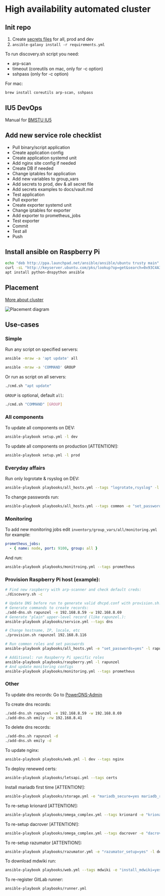 # High availability automated cluster 


## Init repo

1) Create [secrets files](docs/vault.md) for all, prod and dev
2) `ansible-galaxy install -r requirements.yml`

To run discovery.sh script you need:
- arp-scan
- timeout (coreutils on mac, only for -c option)
- sshpass (only for -c option)

For mac:
```bash
brew install coreutils arp-scan, sshpass
```


## IU5 DevOps

Manual for [BMSTU IU5](docs/iu5.md)


## Add new service role checklist

- Pull binary/script application
- Create application config
- Create application systemd unit
- Add nginx site config if needed
- Create DB if needed
- Change iptables for application
- Add new variables to group_vars
- Add secrets to prod, dev & all secret file
- Add secrets examples to docs/vault.md
- Test application
- Pull exporter
- Create exporter systemd unit
- Change iptables for exporter
- Add exporter to prometheus_jobs
- Test exporter
- Commit
- Test all
- Push


## Install ansible on Raspberry Pi
```bash
echo "deb http://ppa.launchpad.net/ansible/ansible/ubuntu trusty main" >> /etc/apt/sources.list
curl -sL "http://keyserver.ubuntu.com/pks/lookup?op=get&search=0x93C4A3FD7BB9C367" | apt-key add
apt install python-dnspython ansible
```


## Placement

[More about cluster](docs/cluster.md)

![Placement diagram](docs/schemes/Placement.png)


## Use-cases

### Simple

Run any script on specified servers:
```bash
ansible -mraw -a 'apt update' all
```

```bash
ansible -mraw -a 'COMMAND' GROUP
```

Or run as script on all servers:
```bash
./cmd.sh "apt update"
```

`GROUP` is optional, default `all`:
```bash
./cmd.sh "COMMAND" [GROUP]
```

### All components

To update all components on DEV:
```bash
ansible-playbook setup.yml -l dev
```

To update all components on production [ATTENTION!]:
```bash
ansible-playbook setup.yml -l prod
```

### Everyday affairs

Run only logrotate & rsyslog on DEV:
```bash
ansible-playbook playbooks/all_hosts.yml --tags "logrotate,rsyslog" -l dev
```

To change passwords run:
```bash
ansible-playbook playbooks/all_hosts.yml --tags common -e "set_passwords=yes"
```

### Monitoring

To add new monitoring jobs edit `inventory/group_vars/all/monitoring.yml` for example:
```yaml
prometheus_jobs:
  - { name: node, port: 9100, group: all }
```
And run:
```bash
ansible-playbook playbooks/monitroing.yml --tags prometheus
```

### Provision Raspberry Pi host (example):
```bash
# Find new raspberry with arp-scanner and check default creds:
./discovery.sh -c

# Update DNS before run to generate valid dhcpd.conf with provision.sh!
# Generate commands to create records:
./add-dns.sh rapunzel -e 192.168.8.59 -w 192.168.8.69
# Generate "plain" upper-level record (like rapunzel.):
ansible-playbook playbooks/service.yml --tags dns

# Change hostname, IP, locale, etc
./provision.sh rapunzel 192.168.8.116

# Run common roles and set passwords
ansible-playbook playbooks/all_hosts.yml -e "set_passwords=yes" -l rapunzel

# Additional: run Raspberry Pi specific roles
ansible-playbook playbooks/raspberry.yml -l rapunzel
# And update monitoring configs
ansible-playbook playbooks/monitoring.yml --tags prometheus
```

### Other

To update dns records:
Go to [PowerDNS-Admin](https://dns.argobay.ml/)

To create dns records:
```bash
./add-dns.sh rapunzel -e 192.168.8.59 -w 192.168.8.69
./add-dns.sh emily -rw 192.168.8.41
```

To delete dns records:
```bash
./add-dns.sh rapunzel -d
./add-dns.sh emily -d
```

To update nginx:
```bash
ansible-playbook playbooks/web.yml -l dev --tags nginx
```

To deploy renewed certs:
```bash
ansible-playbook playbooks/letsapi.yml --tags certs
```

Install mariadb first time [ATTENTION!]:
```bash
ansible-playbook playbooks/storage.yml -e "mariadb_secure=yes mariadb_rejoin=yes mariadb_init=yes" -l dev
```

To re-setup krionard [ATTENTION!]:
```bash
ansible-playbook playbooks/omega_complex.yml --tags krionard -e "krionard_setup=yes" -l dev
```

To re-setup dacrover [ATTENTION!]:
```bash
ansible-playbook playbooks/omega_complex.yml --tags dacrover -e "dacrover_setup=yes" -l dev
```

To re-setup razumator [ATTENTION!]:
```bash
ansible-playbook playbooks/razumator.yml -e "razumator_setup=yes" -l dev
```

To download mdwiki run:
```bash
ansible-playbook playbooks/web.yml --tags mdwiki -e "install_mdwiki=yes"
```

To re-register GitLab runner:
```bash
ansible-playbook playbooks/runner.yml
```
